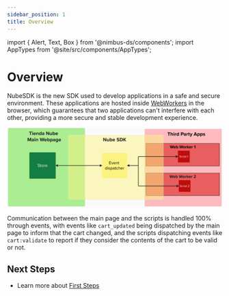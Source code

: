 ```yaml
---
sidebar_position: 1
title: Overview
---
```


import { Alert, Text, Box } from '@nimbus-ds/components';
import AppTypes from '@site/src/components/AppTypes';

# Overview

NubeSDK is the new SDK used to develop applications in a safe and secure environment. These applications are hosted inside [WebWorkers](https://developer.mozilla.org/en-US/docs/Web/API/Web_Workers_API/Using_web_workers) in the browser, which guarantees that two applications can't interfere with each other, providing a more secure and stable development experience.

![NubeSDK Diagram](../../../static/img/pt/nube-sdk-diagram.png "NubeSDK Diagram")

Communication between the main page and the scripts is handled 100% through events, with events like `cart_updated` being dispatched by the main page to inform that the cart changed, and the scripts dispatching events like `cart:validate` to report if they consider the contents of the cart to be valid or not.

## Next Steps

- Learn more about [First Steps](./first-steps)
